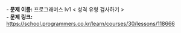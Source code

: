 **- 문제 이름:** 프로그래머스 lv1 < 성격 유형 검사하기 >  
**- 문제 링크:** https://school.programmers.co.kr/learn/courses/30/lessons/118666

